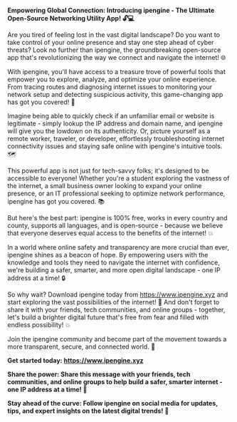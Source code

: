 **Empowering Global Connection: Introducing ipengine - The Ultimate Open-Source Networking Utility App! 🔓💻**

Are you tired of feeling lost in the vast digital landscape? Do you want to take control of your online presence and stay one step ahead of cyber threats? Look no further than ipengine, the groundbreaking open-source app that's revolutionizing the way we connect and navigate the internet! 🌐

With ipengine, you'll have access to a treasure trove of powerful tools that empower you to explore, analyze, and optimize your online experience. From tracing routes and diagnosing internet issues to monitoring your network setup and detecting suspicious activity, this game-changing app has got you covered! 💪

Imagine being able to quickly check if an unfamiliar email or website is legitimate - simply lookup the IP address and domain name, and ipengine will give you the lowdown on its authenticity. Or, picture yourself as a remote worker, traveler, or developer, effortlessly troubleshooting internet connectivity issues and staying safe online with ipengine's intuitive tools. 🗺️

This powerful app is not just for tech-savvy folks; it's designed to be accessible to everyone! Whether you're a student exploring the vastness of the internet, a small business owner looking to expand your online presence, or an IT professional seeking to optimize network performance, ipengine has got you covered. 📚

But here's the best part: ipengine is 100% free, works in every country and county, supports all languages, and is open-source - because we believe that everyone deserves equal access to the benefits of the internet! 💥

In a world where online safety and transparency are more crucial than ever, ipengine shines as a beacon of hope. By empowering users with the knowledge and tools they need to navigate the internet with confidence, we're building a safer, smarter, and more open digital landscape - one IP address at a time! 🔒

So why wait? Download ipengine today from https://www.ipengine.xyz and start exploring the vast possibilities of the internet! 📡 And don't forget to share it with your friends, tech communities, and online groups - together, let's build a brighter digital future that's free from fear and filled with endless possibility! 💥

Join the ipengine community and become part of the movement towards a more transparent, secure, and connected world. 🌟

**Get started today: https://www.ipengine.xyz**

**Share the power: Share this message with your friends, tech communities, and online groups to help build a safer, smarter internet - one IP address at a time! 📢**

**Stay ahead of the curve: Follow ipengine on social media for updates, tips, and expert insights on the latest digital trends! 📱**